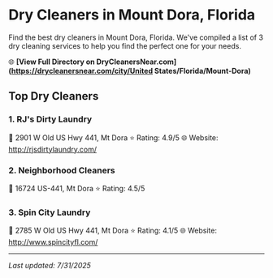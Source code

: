 # Dry Cleaners in Mount Dora, Florida

Find the best dry cleaners in Mount Dora, Florida. We've compiled a list of 3 dry cleaning services to help you find the perfect one for your needs.

🌐 **[View Full Directory on DryCleanersNear.com](https://drycleanersnear.com/city/United States/Florida/Mount-Dora)**

## Top Dry Cleaners

### 1. RJ's Dirty Laundry
📍 2901 W Old US Hwy 441, Mt Dora
⭐ Rating: 4.9/5
🌐 Website: http://rjsdirtylaundry.com/

### 2. Neighborhood Cleaners
📍 16724 US-441, Mt Dora
⭐ Rating: 4.5/5

### 3. Spin City Laundry
📍 2785 W Old US Hwy 441, Mt Dora
⭐ Rating: 4.1/5
🌐 Website: http://www.spincityfl.com/


---

*Last updated: 7/31/2025*
